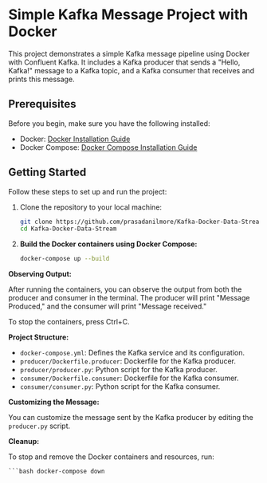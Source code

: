 # Simple Kafka Message Project with Docker

This project demonstrates a simple Kafka message pipeline using Docker with Confluent Kafka. It includes a Kafka producer that sends a "Hello, Kafka!" message to a Kafka topic, and a Kafka consumer that receives and prints this message.

## Prerequisites

Before you begin, make sure you have the following installed:

- Docker: [Docker Installation Guide](https://docs.docker.com/get-docker/)
- Docker Compose: [Docker Compose Installation Guide](https://docs.docker.com/compose/install/)

## Getting Started

Follow these steps to set up and run the project:

1. Clone the repository to your local machine:

   ```bash
   git clone https://github.com/prasadanilmore/Kafka-Docker-Data-Stream
   cd Kafka-Docker-Data-Stream

2. **Build the Docker containers using Docker Compose:**

    ```bash
    docker-compose up --build

**Observing Output:**

After running the containers, you can observe the output from both the producer and consumer in the terminal. The producer will print "Message Produced," and the consumer will print "Message received."

To stop the containers, press Ctrl+C.

**Project Structure:**

- `docker-compose.yml`: Defines the Kafka service and its configuration.
- `producer/Dockerfile.producer`: Dockerfile for the Kafka producer.
- `producer/producer.py`: Python script for the Kafka producer.
- `consumer/Dockerfile.consumer`: Dockerfile for the Kafka consumer.
- `consumer/consumer.py`: Python script for the Kafka consumer.

**Customizing the Message:**

You can customize the message sent by the Kafka producer by editing the `producer.py` script.

**Cleanup:**

To stop and remove the Docker containers and resources, run:

    ```bash docker-compose down

